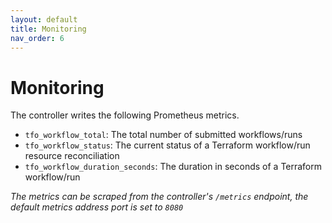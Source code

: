 ```yaml
---
layout: default
title: Monitoring
nav_order: 6
---
```


# Monitoring
The controller writes the following Prometheus metrics.

- `tfo_workflow_total`: The total number of submitted workflows/runs
- `tfo_workflow_status`: The current status of a Terraform workflow/run resource reconciliation
- `tfo_workflow_duration_seconds`: The duration in seconds of a Terraform workflow/run

*The metrics can be scraped from the controller's `/metrics` endpoint, the default metrics address port is set to `8080`*